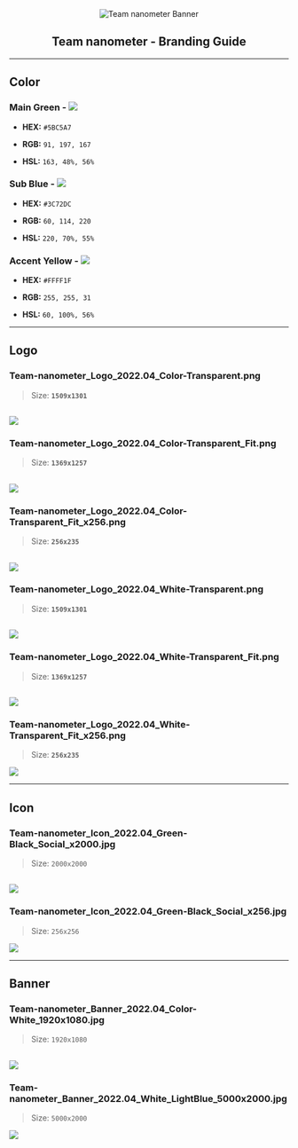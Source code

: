 <div align="center">
<img src="./Banner/Team-nanometer_Banner_2022.04_Color-White_1920x1080.jpg" alt="Team nanometer Banner" title="Team nanometer">
</div>
<h2 align="center">Team nanometer - Branding Guide</h2>

---

## Color
### Main Green - ![](https://via.placeholder.com/15/5BC5A7/000000?text=+)

+ **HEX:** `#5BC5A7`

+ **RGB:** `91, 197, 167`

+ **HSL:** `163, 48%, 56%`

### Sub Blue - ![](https://via.placeholder.com/15/3C72DC/000000?text=+)

+ **HEX:** `#3C72DC`

+ **RGB:** `60, 114, 220`

+ **HSL:** `220, 70%, 55%`

### Accent Yellow - ![](https://via.placeholder.com/15/FFFF1F/000000?text=+)

+ **HEX:** `#FFFF1F`

+ **RGB:** `255, 255, 31`

+ **HSL:** `60, 100%, 56%`

---
## Logo

### Team-nanometer_Logo_2022.04_Color-Transparent.png

> Size: **`1509x1301`**

![](./Logo/Team-nanometer_Logo_2022.04_Color-Transparent.png)
---
### Team-nanometer_Logo_2022.04_Color-Transparent_Fit.png

> Size: **`1369x1257`**

![](./Logo/Team-nanometer_Logo_2022.04_Color-Transparent_Fit.png)
---
### Team-nanometer_Logo_2022.04_Color-Transparent_Fit_x256.png

> Size: **`256x235`**

![](./Logo/Team-nanometer_Logo_2022.04_Color-Transparent_Fit_x256.png)
---
### Team-nanometer_Logo_2022.04_White-Transparent.png

> Size: **`1509x1301`**

![](./Logo/Team-nanometer_Logo_2022.04_White-Transparent.png)
---
### Team-nanometer_Logo_2022.04_White-Transparent_Fit.png

> Size: **`1369x1257`**

![](./Logo/Team-nanometer_Logo_2022.04_White-Transparent_Fit.png)
---
### Team-nanometer_Logo_2022.04_White-Transparent_Fit_x256.png

> Size: **`256x235`**

![](./Logo/Team-nanometer_Logo_2022.04_White-Transparent_Fit_x256.png)

---
## Icon

### Team-nanometer_Icon_2022.04_Green-Black_Social_x2000.jpg

> Size: `2000x2000`

![](./Icon/Team-nanometer_Icon_2022.04_Green-Black_Social_x2000.jpg)
---
### Team-nanometer_Icon_2022.04_Green-Black_Social_x256.jpg

> Size: `256x256`

![](./Icon/Team-nanometer_Icon_2022.04_Green-Black_Social_x256.jpg)


---
## Banner

### Team-nanometer_Banner_2022.04_Color-White_1920x1080.jpg

> Size: `1920x1080`

![](./Banner/Team-nanometer_Banner_2022.04_Color-White_1920x1080.jpg)
---
### Team-nanometer_Banner_2022.04_White_LightBlue_5000x2000.jpg

> Size: `5000x2000`

![](./Banner/Team-nanometer_Banner_2022.04_White_LightBlue_5000x2000.jpg)
